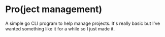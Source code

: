 # Pro(ject management)

A simple go CLI program to help manage projects. It's really basic but I've wanted something like it for a while so I just made it.